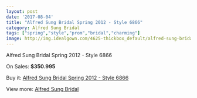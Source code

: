 ```yaml
---
layout: post
date: '2017-08-04'
title: "Alfred Sung Bridal Spring 2012 - Style 6866"
category: Alfred Sung Bridal
tags: ["spring","style","prom","bridal","charming"]
image: http://img.idealgown.com/4625-thickbox_default/alfred-sung-bridal-spring-2012-style-6866.jpg
---
```

Alfred Sung Bridal Spring 2012 - Style 6866

On Sales: **$350.995**
<a href="https://www.idealgown.com/en/alfred-sung-bridal/2076-alfred-sung-bridal-spring-2012-style-6866.html"><amp-img layout="responsive" width="600" height="600" src="//img.idealgown.com/4625-thickbox_default/alfred-sung-bridal-spring-2012-style-6866.jpg" alt="Alfred Sung Bridal Spring 2012 - Style 6866 0" /></a>

Buy it: [Alfred Sung Bridal Spring 2012 - Style 6866](https://www.idealgown.com/en/alfred-sung-bridal/2076-alfred-sung-bridal-spring-2012-style-6866.html "Alfred Sung Bridal Spring 2012 - Style 6866")

View more: [Alfred Sung Bridal](https://www.idealgown.com/en/30-alfred-sung-bridal "Alfred Sung Bridal")